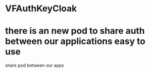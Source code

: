 # VFAuthKeyCloak
# there is an new pod to share auth between our applications easy to use
share pod between our apps 
